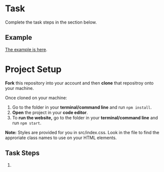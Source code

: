 # Task

Complete the task steps in the section below.

## Example

[The example is here](https://link).

# Project Setup

**Fork** this repository into your account and then **clone** that repositroy onto your machine.

Once cloned on your machine:
1. Go to the folder in your **terminal/command line** and run `npm install`.
2. **Open** the project in your **code editor**.
3. To **run the website,** go to the folder in your **terminal/command line** and run `npm start`.


**Note:** Styles are provided for you in src/index.css. Look in the file to find the approriate class names to use on your HTML elements.


## Task Steps

1. 